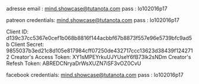adresse email :
mind.showcase@tutanota.com
pass : lo102016p17

patreon credentials:
mind.showcase@tutanota.com
pass : lo102016p17

Client ID:
d139c37cc5367e0cef1b068b8816f144acbbf67b8873f557e96e5739bfc9ad5b
Client Secret:
9855037b3ed21c8d105e817984cff07250de432717ccc13623d38439f1242712
Creator's Access Token:
XY1sMPEYrkuUJYUseY6fB73Ik2sNDm
Creator's Refesh Token:
ABREDCNryaDrWsXUZN7iSF3vOZ0CvU


facebook credentials:
mind.showcase@tutanota.com
pass : lo102016p17
